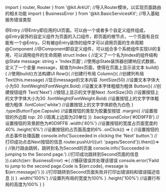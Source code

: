 import { router, Router } from '@kit.ArkUI';   //导入Router模块，以实现页面路由的相关功能
import { BusinessError } from '@kit.BasicServicesKit'; //导入基础服务错误类型

@Entry  //@Entry即应用的UI页面。可以由一个或者多个自定义组件组成，@Entry装饰的自定义组件为页面的入口组件，即页面的根节点，一个页面有且仅能有一个@Entry。只有被@Entry装饰的组件才可以调用页面的生命周期
@Component  //@Component即自定义组件，可以组合多个系统组件实现UI的复用，可以调用组件的生命周期
struct Index {    //定义了一个名为Index的组件结构
  @State message: string = 'Index页面';  //使用@State装饰器创建响应式数据，定义了一个变量 message，赋值为Index页面，使得在页面上显示该文本
    build() {   //使用build()方法构建UI
      Row(){    //创建行布局
        Column(){  //创建列布局
          Text(this.message)  //显示message的文本内容
            .fontSize(50)    //设置文本字体大小为50
            .fontWeight(FontWeight.Bold)   //设置文本字体粗细为粗体
          Button(){    //创建按钮组件
            Text('Next')   //按钮上显示的文字是Next
              .fontSize(30)   //设置按钮上的文字字体大小为30
              .fontWeight(FontWeight.Bold)  //设置按钮上的文字字体粗细为粗体
              .fontColor('white')    //设置按钮上的文字字体颜色为白色
          }
          .type(ButtonType.Capsule)    //设置按钮的类型为胶囊型按钮
          .margin({    //设置按钮的外边距
            top: 20   //距离上边距为20单位
          })
          .backgroundColor('#0D9FFB')   //设置按钮的背景颜色为#0D9FFB
          .width('40%')   //设置按钮的宽度占页面宽度的40%
          .height('6%')  //设置按钮的占页面高度的6%
          .onClick(() => {   //设置按钮的点击事件处理函数
            console.info('Succeeded in clicking the ‘Next’ button.')  //打印成功点击Next按钮的信息
            router.pushUrl({url: 'pages/Second'}).then(()=> {    //执行路由跳转，跳转到名为Second的页面
              console.info('Succeeded in jumping to the Second page.')  //打印成功跳转到Second页面的信息
            }).catch((err: BusinessError) =>{  //捕获错误并处理该错误
              console.error('Faild to jump to the second page.Code is ${err.code}, message is ${err.message}')
            })   //打印跳转到Second页面失败并打印出错误码和错误描述信息
          })
        }
        .width('100%')  //设置列布局的宽度为100%
    }
      .height('100%')  //设置行布局的高度为100%
  }
}

